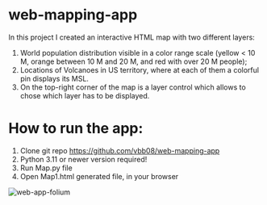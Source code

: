 # web-mapping-app

In this project I created an interactive HTML map with two different layers:

1. World population distribution visible in a color range scale (yellow < 10 M, orange between 10 M and 20 M, and red with over 20 M people);
2. Locations of Volcanoes in US territory, where at each of them a colorful pin displays its MSL.
3. On the top-right corner of the map is a layer control which allows to chose which layer has to be displayed.

# How to run the app:
1. Clone git repo https://github.com/vbb08/web-mapping-app
2. Python 3.11 or newer version required!
3. Run Map.py file
4. Open Map1.html generated file, in your browser

![web-app-folium](./web-app-folium/img.png)
